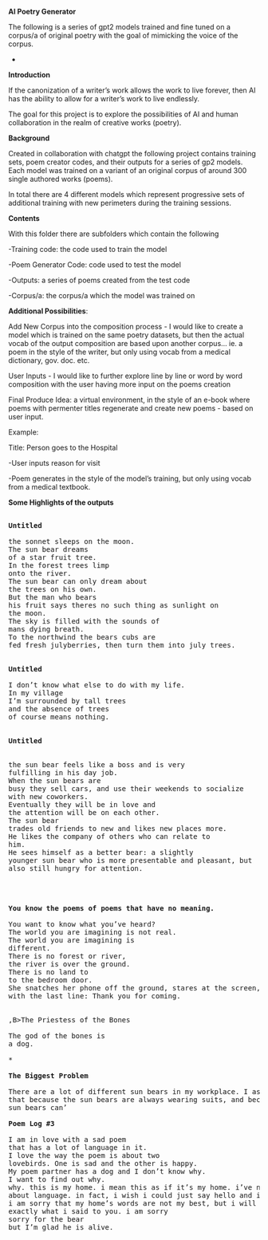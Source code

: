 **AI Poetry Generator**

The following is a series of gpt2 models trained and fine tuned on a corpus/a of original poetry with the goal of mimicking the voice of the corpus. 

*

**Introduction**

If the canonization of a writer’s work allows the work to live forever, then AI has the ability to allow for a writer’s work to live endlessly. 

The goal for this project is to explore the possibilities of AI and human collaboration in the realm of creative works (poetry). 

**Background**

Created in collaboration with chatgpt the following project contains training sets, poem creator codes, and their outputs for a series of gp2 models. Each model was trained on a variant of an original corpus of around 300 single authored works (poems). 

In total there are 4 different models which represent progressive sets of additional training with new perimeters during the training sessions. 


**Contents**

With this folder there are subfolders which contain the following 

-Training code: the code used to train the model 

-Poem Generator Code: code used to test the model

-Outputs: a series of poems created from the test code 

-Corpus/a: the corpus/a which the model was trained on 


**Additional Possibilities**:

Add New Corpus into the composition process - I would like to create a model which is trained on the same poetry datasets, but then the actual vocab of the output composition are based upon another corpus… ie. a poem in the style of the writer, but only using vocab from a medical dictionary, gov. doc. etc. 

User Inputs - I would like to further explore line by line or word by word composition with the user having more input on the poems creation 

Final Produce Idea: a virtual environment, in the style of an e-book where poems with permenter titles regenerate and create new poems - based on user input. 

Example: 

Title: Person goes to the Hospital 

-User inputs reason for visit 

-Poem generates in the style of the model’s training, but only using vocab from a medical textbook. 



**Some Highlights of the outputs**

<pre>

<b>Untitled</b>

the sonnet sleeps on the moon.
The sun bear dreams
of a star fruit tree.
In the forest trees limp
onto the river.
The sun bear can only dream about
the trees on his own.
But the man who bears
his fruit says theres no such thing as sunlight on
the moon.
The sky is filled with the sounds of
mans dying breath.
To the northwind the bears cubs are
fed fresh julyberries, then turn them into july trees.


<b>Untitled</b>

I don’t know what else to do with my life.
In my village
I’m surrounded by tall trees
and the absence of trees
of course means nothing.


<b>Untitled</b>


the sun bear feels like a boss and is very
fulfilling in his day job.
When the sun bears are
busy they sell cars, and use their weekends to socialize
with new coworkers.
Eventually they will be in love and
the attention will be on each other.
The sun bear
trades old friends to new and likes new places more.
He likes the company of others who can relate to
him.
He sees himself as a better bear: a slightly
younger sun bear who is more presentable and pleasant, but
also still hungry for attention.




<b>You know the poems of poems that have no meaning.</b>

You want to know what you’ve heard?
The world you are imagining is not real.
The world you are imagining is
different.
There is no forest or river,
the river is over the ground.
There is no land to
to the bedroom door.
She snatches her phone off the ground, stares at the screen, and texts back,
with the last line: Thank you for coming.


,B>The Priestess of the Bones</b>

The god of the bones is
a dog.

*

<b>The Biggest Problem</b>

There are a lot of different sun bears in my workplace. I ask them why they like the sun bear-ness of the sun bear, and they say
that because the sun bears are always wearing suits, and because the
sun bears can’

<b>Poem Log #3</b>

I am in love with a sad poem
that has a lot of language in it.
I love the way the poem is about two
lovebirds. One is sad and the other is happy.
My poem partner has a dog and I don’t know why.
I want to find out why.
why. this is my home. i mean this as if it’s my home. i’ve never been so overwhelmed by the language i speak
about language. in fact, i wish i could just say hello and i would be thankful for the warmth of our voicemails.
i am sorry that my home’s words are not my best, but i will be thankful for the lack of
exactly what i said to you. i am sorry
sorry for the bear
but I’m glad he is alive.
</pre>
